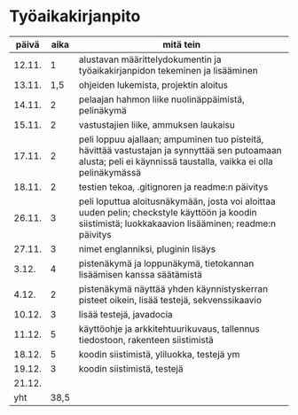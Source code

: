 # Työaikakirjanpito

päivä | aika | mitä tein
----- | ---- | ---------
12.11. | 1 | alustavan määrittelydokumentin ja työaikakirjanpidon tekeminen ja lisääminen
13.11. | 1,5 | ohjeiden lukemista, projektin aloitus
14.11. | 2 | pelaajan hahmon liike nuolinäppäimistä, pelinäkymä
15.11. | 2 | vastustajien liike, ammuksen laukaisu
17.11. | 2 | peli loppuu ajallaan; ampuminen tuo pisteitä, hävittää vastustajan ja synnyttää sen putoamaan alusta; peli ei käynnissä taustalla, vaikka ei olla pelinäkymässä
18.11. | 2 | testien tekoa, .gitignoren ja readme:n päivitys
26.11. | 3 | peli loputtua aloitusnäkymään, josta voi aloittaa uuden pelin; checkstyle käyttöön ja koodin siistimistä; luokkakaavion lisääminen; readme:n päivitys
27.11. | 3 | nimet englanniksi, pluginin lisäys
3.12. | 4 | pistenäkymä ja loppunäkymä, tietokannan lisäämisen kanssa säätämistä
4.12. | 2 | pistenäkymä näyttää yhden käynnistyskerran pisteet oikein, lisää testejä, sekvenssikaavio
10.12. | 3 | lisää testejä, javadocia
11.12. | 5 | käyttöohje ja arkkitehtuurikuvaus, tallennus tiedostoon, rakenteen siistimistä
18.12. | 5 | koodin siistimistä, yliluokka, testejä ym
19.12. | 3 | koodin siistimistä, testejä
21.12. |  | 
yht | 38,5 | 
